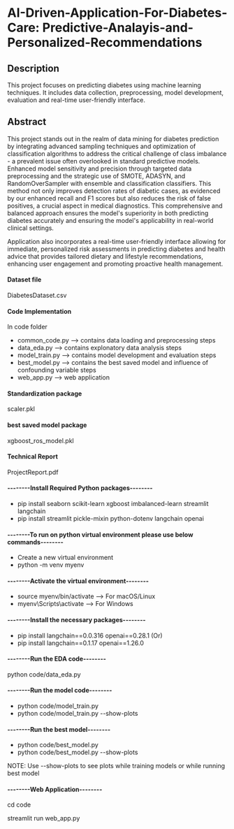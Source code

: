 # AI-Driven-Application-For-Diabetes-Care: Predictive-Analayis-and-Personalized-Recommendations

## Description
This project focuses on predicting diabetes using machine learning techniques. It includes data collection, preprocessing, model development, evaluation and real-time user-friendly interface.

## Abstract
This project stands out in the realm of data mining for diabetes prediction by integrating advanced sampling techniques and optimization of classification algorithms to address the critical challenge of class imbalance - a prevalent issue often overlooked in standard predictive models. Enhanced model sensitivity and precision through targeted data preprocessing and the strategic use of SMOTE, ADASYN, and RandomOverSampler with ensemble and classification classifiers. This method not only improves detection rates of diabetic cases, as evidenced by our enhanced recall and F1 scores but also reduces the risk of false positives, a crucial aspect in medical diagnostics. This comprehensive and balanced approach ensures the model's superiority in both predicting diabetes accurately and ensuring the model's applicability in real-world clinical settings.

Application also incorporates a real-time user-friendly interface allowing for immediate, personalized risk assessments in predicting diabetes and health advice that provides tailored dietary and lifestyle recommendations, enhancing user engagement and promoting proactive health management.

#### Dataset file
DiabetesDataset.csv

#### Code Implementation 
In code folder
- common_code.py --> contains data loading and preprocessing steps
- data_eda.py --> contains explonatory data analysis steps
- model_train.py --> contains model development and evaluation steps
- best_model.py --> contains the best saved model and influence of confounding variable steps
- web_app.py --> web application

#### Standardization package 
scaler.pkl

#### best saved model package
xgboost_ros_model.pkl

#### Technical Report
ProjectReport.pdf

#### --------Install Required Python packages--------
- pip install seaborn scikit-learn xgboost imbalanced-learn streamlit langchain
- pip install streamlit pickle-mixin python-dotenv langchain openai

#### --------To run on python virtual environment please use below commands--------
- Create a new virtual environment
- python -m venv myenv

#### --------Activate the virtual environment--------
- source myenv/bin/activate  --> For macOS/Linux
- myenv\Scripts\activate  --> For Windows

#### --------Install the necessary packages--------
- pip install langchain==0.0.316 openai==0.28.1
(Or)
- pip install langchain==0.1.17 openai==1.26.0

#### --------Run the EDA code--------
python code/data_eda.py

#### --------Run the model code--------
- python code/model_train.py
- python code/model_train.py --show-plots

#### --------Run the best model--------
- python code/best_model.py
- python code/best_model.py --show-plots

NOTE: Use --show-plots to see plots while training models or while running best model

#### --------Web Application--------
  cd code
  
  streamlit run web_app.py

